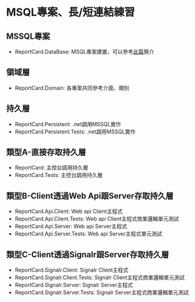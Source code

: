 # MSQL專案、長/短連結練習

## MSSQL專案

* ReportCard.DataBase: MSQL專案建置，可以參考[此篇](https://zongu.github.io/2022/01/12/VS2019%E5%BB%BA%E7%AB%8BSQL%E5%B0%88%E6%A1%88/)簡介

## 領域層

* ReportCard.Domain: 各專案共同參考介面、類別

## 持久層

* ReportCard.Persistent: .net調用MSSQL實作
* ReportCard.Persistent.Tests: .net調用MSSQL實作

## 類型A-直接存取持久層

* ReportCard: 主控台調用持久層
* ReportCard.Tests: 主控台調用持久層

## 類型B-Client透過Web Api跟Server存取持久層

* ReportCard.Api.Client: Web api Client主程式
* ReportCard.Api.Client.Tests: Web api Client主程式商業邏輯單元測試
* ReportCard.Api.Server: Web api Server主程式
* ReportCard.Api.Server.Tests: Web api Server主程式單元測試

## 類型C-Client透過Signalr跟Server存取持久層

* ReportCard.Signalr.Client: Signalr Client主程式
* ReportCard.Signalr.Client.Tests: Signalr Client主程式商業邏輯單元測試
* ReportCard.Signalr.Server: Signalr Server主程式
* ReportCard.Signalr.Server.Tests: Signalr Server主程式商業邏輯單元測試
